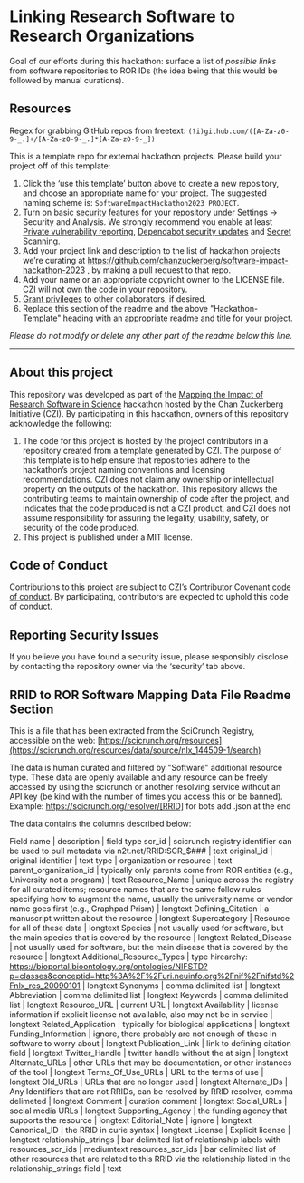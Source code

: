 # Linking Research Software to Research Organizations

Goal of our efforts during this hackathon: surface a list of _possible links_ from software repositories to ROR IDs (the idea being that this would be followed by manual curations).

## Resources

Regex for grabbing GitHub repos from freetext: `(?i)github.com/([A-Za-z0-9-_.]+/[A-Za-z0-9-_.]*[A-Za-z0-9-_])`

This is a template repo for external hackathon projects. Please build your project off of this template:
1. Click the ‘use this template’ button above to create a new repository, and choose an appropriate name for your project. The suggested naming scheme is: `SoftwareImpactHackathon2023_PROJECT`.
2. Turn on basic [security features](https://docs.github.com/en/code-security/getting-started/github-security-features) for your repository under Settings -> Security and Analysis. We strongly recommend you enable at least [Private vulnerability reporting](https://docs.github.com/en/code-security/security-advisories/working-with-repository-security-advisories/configuring-private-vulnerability-reporting-for-a-repository), [Dependabot security updates](https://docs.github.com/en/code-security/dependabot/dependabot-security-updates/configuring-dependabot-security-updates) and [Secret Scanning](https://docs.github.com/en/code-security/secret-scanning/configuring-secret-scanning-for-your-repositories).
4. Add your project link and description to the list of hackathon projects we’re curating at https://github.com/chanzuckerberg/software-impact-hackathon-2023 , by making a pull request to that repo.
5. Add your name or an appropriate copyright owner to the LICENSE file. CZI will not own the code in your repository.
6. [Grant privileges](https://docs.github.com/en/account-and-profile/setting-up-and-managing-your-personal-account-on-github/managing-access-to-your-personal-repositories/inviting-collaborators-to-a-personal-repository)  to other collaborators, if desired.
7. Replace this section of the readme and the above "Hackathon-Template" heading with an appropriate readme and title for your project.

*Please do not modify or delete any other part of the readme below this line.*

***

## About this project

This repository was developed as part of the [Mapping the Impact of Research Software in Science](https://github.com/chanzuckerberg/software-impact-hackathon-2023) hackathon hosted by the Chan Zuckerberg Initiative (CZI). By participating in this hackathon, owners of this repository acknowledge the following:
1. The code for this project is hosted by the project contributors in a repository created from a template generated by CZI. The purpose of this template is to help ensure that repositories adhere to the hackathon’s project naming conventions and licensing recommendations.  CZI does not claim any ownership or intellectual property on the outputs of the hackathon. This repository allows the contributing teams to maintain ownership of code after the project, and indicates that the code produced is not a CZI product, and CZI does not assume responsibility for assuring the legality, usability, safety, or security of the code produced.
2. This project is published under a MIT license.

## Code of Conduct

Contributions to this project are subject to CZI’s Contributor Covenant [code of conduct](https://github.com/chanzuckerberg/.github/blob/master/CODE_OF_CONDUCT.md). By participating, contributors are expected to uphold this code of conduct. 

## Reporting Security Issues

If you believe you have found a security issue, please responsibly disclose by contacting the repository owner via the ‘security’ tab above.


## RRID to ROR Software Mapping Data File Readme Section

This is a file that has been extracted from the SciCrunch Registry, accessible on the web: [https://scicrunch.org/resources](https://scicrunch.org/resources/data/source/nlx_144509-1/search)

The data is human curated and filtered by "Software" additional resource type. 
These data are openly available and any resource can be freely accessed by using the scicrunch or another resolving service without an API key (be kind with the number of times you access this or be banned). Example: 
https://scicrunch.org/resolver/[RRID] for bots add .json at the end




The data contains the columns described below:

Field name |	description	| field type
scr_id	|	scicrunch registry identifier can be used to pull metadata via n2t.net/RRID:SCR_$###	|	text
original_id	|	original identifier	|	text
type	|	organization or resource	|	text
parent_organization_id	|	typically only parents come from ROR entities (e.g., University not a program)	|	text
Resource_Name	|	unique across the registry for all curated items; resource names that are the same follow rules specifying how to augment the name, usually the university name or vendor name goes first (e.g., Graphpad Prism)	|	longtext
Defining_Citation	|	a manuscript written about the resource	|	longtext
Supercategory	|	Resource for all of these data	|	longtext
Species	|	not usually used for software, but the main species that is covered by the resource	|	longtext
Related_Disease	|	not usually used for software, but the main disease that is covered by the resource	|	longtext
Additional_Resource_Types	|	type hirearchy: https://bioportal.bioontology.org/ontologies/NIFSTD?p=classes&conceptid=http%3A%2F%2Furi.neuinfo.org%2Fnif%2Fnifstd%2Fnlx_res_20090101	|	longtext
Synonyms	|	comma delimited list	|	longtext
Abbreviation	|	comma delimited list	|	longtext
Keywords	|	comma delimited list	|	longtext
Resource_URL	|	current URL	|	longtext
Availability	|	license information if explicit license not available, also may not be in service	|	longtext
Related_Application	|	typically for biological applications	|	longtext
Funding_Information	|	ignore, there probably are not enough of these in software to worry about	|	longtext
Publication_Link	|	link to defining citation field	|	longtext
Twitter_Handle	|	twitter handle without the at sign	|	longtext
Alternate_URLs	|	other URLs that may be documentation, or other instances of the tool	|	longtext
Terms_Of_Use_URLs	|	URL to the terms of use	|	longtext
Old_URLs	|	URLs that are no longer used	|	longtext
Alternate_IDs	|	Any Identifiers that are not RRIDs, can be resolved by RRID resolver, comma delimeted	|	longtext
Comment	|	curation comment	|	longtext
Social_URLs	|	social media URLs	|	longtext
Supporting_Agency	|	the funding agency that supports the resource	|	longtext
Editorial_Note	|	ignore	|	longtext
Canonical_ID	|	the RRID in curie syntax	|	longtext
License	|	Explicit license	|	longtext
relationship_strings	|	bar delimited list of relationship labels with resources_scr_ids	|	mediumtext
resources_scr_ids	|	bar delimited list of other resources that are related to this RRID via the relationship listed in the relationship_strings field	|	text
